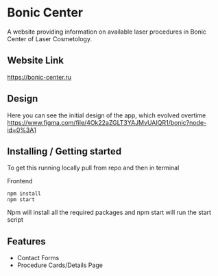 # Bonic Center

A website providing information on available laser procedures in Bonic Center of Laser Cosmetology.

## Website Link 

https://bonic-center.ru

## Design 
Here you can see the initial design of the app, which evolved overtime
https://www.figma.com/file/4Ok22aZGLT3YAJMvUAIQR1/bonic?node-id=0%3A1


## Installing / Getting started

To get this running locally pull from repo and then in terminal

Frontend
```shell
npm install
npm start
```
Npm will install all the required packages and npm start will run the start script


## Features
* Contact Forms
* Procedure Cards/Details Page

